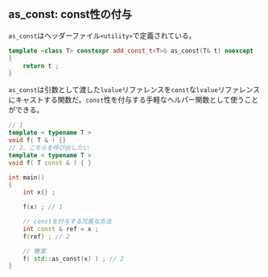 ## as_const: const性の付与

`as_const`はヘッダーファイル`<utility>`で定義されている。

~~~c++
template <class T> constexpr add_const_t<T>& as_const(T& t) noexcept
{
    return t ;
}
~~~

`as_const`は引数として渡した`lvalue`リファレンスを`const`な`lvalue`リファレンスにキャストする関数だ。`const`性を付与する手軽なヘルパー関数として使うことができる。

~~~cpp
// 1
template < typename T >
void f( T & ) {}
// 2、こちらを呼び出したい
template < typename T >
void f( T const & ) { }

int main()
{
    int x{} ;

    f(x) ; // 1

    // constを付与する冗長な方法
    int const & ref = x ;
    f(ref) ; // 2

    // 簡潔
    f( std::as_const(x) ) ; // 2
}
~~~
